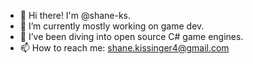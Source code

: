 - 👋 Hi there! I'm @shane-ks. 
- 🔭 I’m currently mostly working on game dev.
- 🌱 I’ve been diving into open source C# game engines.
- 📫 How to reach me: shane.kissinger4@gmail.com
